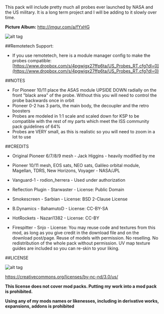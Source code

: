 This pack will include pretty much all probes ever launched by NASA and the US military. It is a long term project and I will be adding to it slowly over time.

**Picture Album:** http://imgur.com/a/fYxHG

![alt tag](http://i.imgur.com/Ald1FDD.png)

##Remotetech Support:
* If you use remotetech, here is a module manager config to make the probes compatible: [https://www.dropbox.com/s/4pgwigx27ffp6ta/US_Probes_RT.cfg?dl=0](https://www.dropbox.com/s/4pgwigx27ffp6ta/US_Probes_RT.cfg?dl=0)

##NOTES

* For Pioneer 10/11 place the ASAS module UPSIDE DOWN radially on the front "black area" of the probe. Without this you will need to control the probe backwards once in orbit
* Pioneer 0-2 has 3 parts, the main body, the decoupler and the retro boosters
* Probes are modeled in 1:1 scale and scaled down for KSP to be compatible with the rest of my parts which meet the ISS community pack guidelines of 64%
* Probes are VERY small, as this is realistic so you will need to zoom in a lot to use


##CREDITS

* Original Pioneer 6/7/8/9 mesh - Jack Higgins - heavily modified by me

* Pioneer 10/11 mesh, EOS sats, NEO sats, Galileo orbital module, Magellan, TDRS, New Horizons, Voyager - NASA/JPL

* Vanguard-1 - rodion_herrera - Used under authorization

* Reflection Plugin - Starwaster - License: Public Domain

* Smokescreen - Sarbian - License: BSD 2-Clause License

* B.Dynamics - BahamutoD - License: CC-BY-SA

* HotRockets - Nazari1382 - License: CC-BY

* Firespitter - Snjo - License: You may reuse code and textures from this mod, as long as you give credit in the download file and on the download post/page. Reuse of models with permission. No reselling. No redistribution of the whole pack without permission. UV map texture guides are included so you can re-skin to your liking.

##LICENSE

![alt tag](https://licensebuttons.net/l/by-nc-nd/3.0/88x31.png)

https://creativecommons.org/licenses/by-nc-nd/3.0/us/


**This license does not cover mod packs. Putting my work into a mod pack is prohibited.**

**Using any of my mods names or likenesses, including in derivative works, expansions, addons is prohibited**
